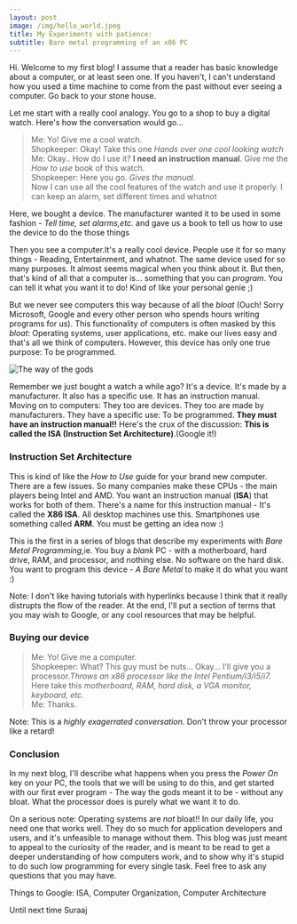 ```yaml
---
layout: post
image: /img/hello_world.jpeg
title: My Experiments with patience:
subtitle: Bare metal programming of an x86 PC
---
```


Hi. Welcome to my first blog!  I assume that a reader has basic knowledge about a computer, or at least seen one. If you haven't, I can't understand how you used a time machine to come from the past without ever seeing a computer. Go back to your stone house.

Let me start with a really cool analogy. You go to a shop to buy a digital watch. Here's how the conversation would go...
>Me: Yo! Give me a cool watch.  
>Shopkeeper: Okay! Take this one *Hands over one cool looking watch*  
>Me: Okay.. How do I use it? **I need an instruction manual**. Give me the *How to use* book of this watch.  
>Shopkeeper: Here you go. *Gives the manual.*  
Now I can use all the cool features of the watch and use it properly. I can keep an alarm, set different times and whatnot

Here, we bought a device. The manufacturer wanted it to be used in some fashion - *Tell time, set alarms,etc.* and gave us a book to tell us how to use the device to do the those things

Then you see a computer.It's a really cool device. People use it for so many things - Reading, Entertainment, and whatnot. The same device used for so many purposes. It almost seems magical when you think about it. But then, that's kind of all that a computer is... something that you can *program*. You can tell it what you want it to do! Kind of like your personal genie ;)

But we never see computers this way because of all the *bloat* (Ouch! Sorry Microsoft, Google and every other person who spends hours writing programs for us). This functionality of computers is often masked by this *bloat*: Operating systems, user applications, etc. make our lives easy and that's all we think of computers. However, this device has only one true purpose: To be programmed. 

![The way of the gods](https://i.redd.it/c0p0se5bhwp01.jpg)

Remember we just bought a watch a while ago? It's a device. It's made by a manufacturer. It also has a specific use. It has an instruction manual.  
Moving on to computers: They too are devices. They too are made by manufacturers. They have a specific use: To be programmed. **They must have an instruction manual!!** Here's the crux of the discussion: **This is called the ISA (Instruction Set Architecture)**.(Google it!)

### Instruction Set Architecture
This is kind of like the *How to Use* guide for your brand new computer. There are a few issues. So many companies make these CPUs - the main players being Intel and AMD. You want an instruction manual (**ISA**) that works for both of them. There's a name for this instruction manual - It's called the **X86 ISA**. All desktop machines use this. Smartphones use something called **ARM**. You must be getting an idea now :)

This is the first in a series of blogs that describe my experiments with *Bare Metal Programming*,ie. You buy a *blank* PC - with a motherboard, hard drive, RAM, and processor, and nothing else. No software on the hard disk. You want to program this device - *A Bare Metal* to make it do what you want :)


Note: I don't like having tutorials with hyperlinks because I think that it really distrupts the flow of the reader. At the end, I'll put a section of terms that you may wish to Google, or any cool resources that may be helpful.

### Buying our  device
>Me: Yo! Give me a computer.  
>Shopkeeper: What? This guy must be nuts... Okay... I'll give you a processor.*Throws an x86 processor like the Intel Pentium/i3/i5/i7.* Here take this *motherboard, RAM, hard disk, a VGA monitor, keyboard, etc.*  
>Me: Thanks.

Note: This is a *highly exagerrated conversation*. Don't throw your processor like a retard!

### Conclusion  
In my next blog, I'll describe what happens when you press the *Power On* key on your PC, the tools that we will be using to do this, and get started with our first ever program - The way the gods meant it to be - without any bloat. What the processor does is purely what we want it to do.

On a serious note: Operating systems are *not* bloat!! In our daily life, you need one that works well. They do so much for application developers and users, and it's unfeasible to manage without them. This blog was just meant to appeal to the curiosity of the reader, and is meant to be read to get a deeper understanding of how computers work, and to show why it's stupid to do such low programming for every single task. Feel free to ask any questions that you may have.

Things to Google: ISA, Computer Organization, Computer Architecture

Until next time
Suraaj


